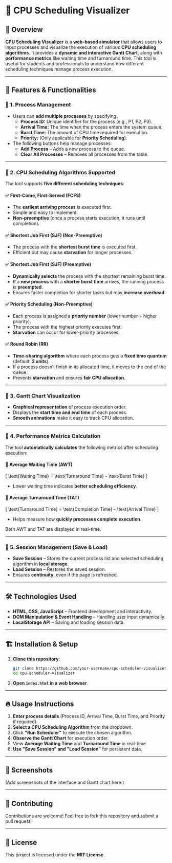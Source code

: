 # 🚀 CPU Scheduling Visualizer  

## 📌 Overview  
**CPU Scheduling Visualizer** is a **web-based simulator** that allows users to input processes and visualize the execution of various **CPU scheduling algorithms**. It provides a **dynamic and interactive Gantt Chart**, along with **performance metrics** like waiting time and turnaround time. This tool is useful for students and professionals to understand how different scheduling techniques manage process execution.  

---

## 🎯 Features & Functionalities  

### 🔹 1. Process Management  
- Users can **add multiple processes** by specifying:  
  - **Process ID:** Unique identifier for the process (e.g., P1, P2, P3).  
  - **Arrival Time:** The time when the process enters the system queue.  
  - **Burst Time:** The amount of CPU time required for execution.  
  - **Priority:** (Only applicable for **Priority Scheduling**).  
- The following buttons help manage processes:  
  - **Add Process** – Adds a new process to the queue.  
  - **Clear All Processes** – Removes all processes from the table.  

---

### 🔹 2. CPU Scheduling Algorithms Supported  
The tool supports **five different scheduling techniques**:  

#### ✅ **First-Come, First-Served (FCFS)**
- The **earliest arriving process** is executed first.  
- Simple and easy to implement.  
- **Non-preemptive** (once a process starts execution, it runs until completion).  

#### ✅ **Shortest Job First (SJF) (Non-Preemptive)**
- The process with the **shortest burst time** is executed first.  
- Efficient but may cause **starvation** for longer processes.  

#### ✅ **Shortest Job First (SJF) (Preemptive)**
- **Dynamically selects** the process with the shortest remaining burst time.  
- If a **new process** with a **shorter burst time** arrives, the running process is **preempted**.  
- Ensures faster completion for shorter tasks but may **increase overhead**.  

#### ✅ **Priority Scheduling (Non-Preemptive)**
- Each process is assigned a **priority number** (lower number = higher priority).  
- The process with the highest priority executes first.  
- **Starvation** can occur for lower-priority processes.  

#### ✅ **Round Robin (RR)**
- **Time-sharing algorithm** where each process gets a **fixed time quantum** (default: **2 units**).  
- If a process doesn’t finish in its allocated time, it moves to the end of the queue.  
- Prevents **starvation** and ensures **fair CPU allocation**.  

---

### 🔹 3. Gantt Chart Visualization  
- **Graphical representation** of process execution order.  
- Displays the **start time and end time** of each process.  
- **Smooth animations** make it easy to track CPU allocation.  

---

### 🔹 4. Performance Metrics Calculation  
The tool **automatically calculates** the following metrics after scheduling execution:  

#### 📌 **Average Waiting Time (AWT)**  
\[
\text{Waiting Time} = \text{Turnaround Time} - \text{Burst Time}
\]  
- Lower waiting time indicates **better scheduling efficiency**.  

#### 📌 **Average Turnaround Time (TAT)**  
\[
\text{Turnaround Time} = \text{Completion Time} - \text{Arrival Time}
\]  
- Helps measure how **quickly processes complete execution**.  

Both AWT and TAT are displayed in real-time.  

---

### 🔹 5. Session Management (Save & Load)  
- **Save Session** – Stores the current process list and selected scheduling algorithm in **local storage**.  
- **Load Session** – Restores the saved session.  
- Ensures **continuity**, even if the page is refreshed.  

---

## 🛠️ Technologies Used  
- **HTML, CSS, JavaScript** – Frontend development and interactivity.  
- **DOM Manipulation & Event Handling** – Handling user input dynamically.  
- **LocalStorage API** – Saving and loading session data.  

---

## 🏗️ Installation & Setup  
1. **Clone this repository**:  
   ```bash
   git clone https://github.com/your-username/cpu-scheduler-visualizer.git
   cd cpu-scheduler-visualizer
   ```  
2. **Open `index.html` in a web browser**.  

---

## 🔥 Usage Instructions  
1. **Enter process details** (Process ID, Arrival Time, Burst Time, and Priority if required).  
2. **Select a CPU Scheduling Algorithm** from the dropdown.  
3. Click **"Run Scheduler"** to execute the chosen algorithm.  
4. **Observe the Gantt Chart** for execution order.  
5. View **Average Waiting Time** and **Turnaround Time** in real-time.  
6. **Use "Save Session" and "Load Session"** for persistent data.  

---

## 📸 Screenshots  
(Add screenshots of the interface and Gantt chart here.)  

---

## 🤝 Contributing  
Contributions are welcome! Feel free to fork this repository and submit a pull request.  

---

## 📜 License  
This project is licensed under the **MIT License**.  
